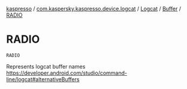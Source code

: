 [kaspresso](../../../index.md) / [com.kaspersky.kaspresso.device.logcat](../../index.md) / [Logcat](../index.md) / [Buffer](index.md) / [RADIO](./-r-a-d-i-o.md)

# RADIO

`RADIO`

Represents logcat buffer names
https://developer.android.com/studio/command-line/logcat#alternativeBuffers


